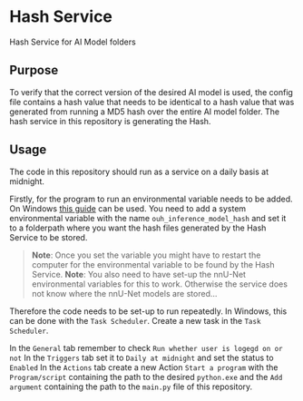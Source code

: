# Hash Service
Hash Service for AI Model folders

## Purpose
To verify that the correct version of the desired AI model is used, the config file contains a hash value that needs to be identical to a hash value that was generated from running a MD5 hash over the entire AI model folder. The hash service in this repository is generating the Hash.

## Usage
The code in this repository should run as a service on a daily basis at midnight.

Firstly, for the program to run an environmental variable needs to be added. On Windows [this guide](https://phoenixnap.com/kb/windows-set-environment-variable) can be used.
You need to add a system environmental variable with the name `ouh_inference_model_hash` and set it to a folderpath where you want the hash files generated by the Hash Service to be stored.
> **Note**: Once you set the variable you might have to restart the computer for the environmental variable to be found by the Hash Service.
> **Note**: You also need to have set-up the nnU-Net environmental variables for this to work. Otherwise the service does not know where the nnU-Net models are stored...

Therefore the code needs to be set-up to run repeatedly. In Windows, this can be done with
the `Task Scheduler`. Create a new task in the `Task Scheduler`.

In the `General` tab remember to check `Run whether user is logegd on or not`
In the `Triggers` tab set it to `Daily at midnight` and set the status to `Enabled`
In the `Actions` tab create a new Action `Start a program` with the `Program/script` containing the path to the desired `python.exe` and the `Add argument` containing the path to the `main.py` file of this repository.
